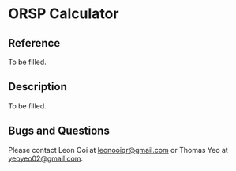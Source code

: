 # ORSP Calculator

## Reference
To be filled.

## Description
To be filled.

## Bugs and Questions
Please contact Leon Ooi at leonooiqr@gmail.com or Thomas Yeo at yeoyeo02@gmail.com.